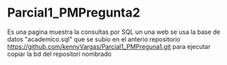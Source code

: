 # Parcial1_PMPregunta2
Es una pagina muestra la consultas por SQL un una web
se usa la base de datos "academico.sql" que se subio en el anterio
repositorio  https://github.com/kennyVargas/Parcial1_PMPreguna1.git 
para ejecutar copiar la bd del repositori nombrado
